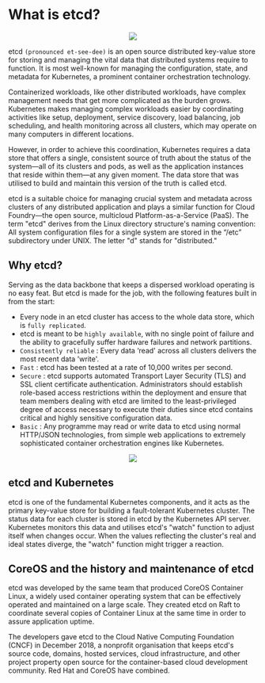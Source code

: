 # What is etcd?

<p align = "center">
  <img src="https://github.com/mayankkuthar/Reference-Images/blob/main/etcd.png?raw=true">
</p>

etcd ```(pronounced et-see-dee)``` is an open source distributed key-value store for storing and managing the vital data that distributed systems require to function. It is most well-known for managing
the configuration, state, and metadata for Kubernetes, a prominent container orchestration technology.

Containerized workloads, like other distributed workloads, have complex management needs that get more complicated as the burden grows. Kubernetes makes managing complex workloads easier by coordinating activities like setup, deployment, service discovery, load balancing, 
job scheduling, and health monitoring across all clusters, which may operate on many computers in different locations.

However, in order to achieve this coordination, Kubernetes requires a data store that offers a single, consistent source of truth about the status of the system—all of its clusters and pods, as well as the application instances that reside within them—at any given moment.
The data store that was utilised to build and maintain this version of the truth is called etcd.

etcd is a suitable choice for managing crucial system and metadata across clusters of any distributed application and plays a similar function for Cloud Foundry—the open source, 
multicloud Platform-as-a-Service (PaaS). The term "etcd" derives from the Linux directory structure's naming convention: All system configuration files for a single system are 
stored in the “/etc” subdirectory under UNIX. The letter "d" stands for "distributed."

## Why etcd?

Serving as the data backbone that keeps a dispersed workload operating is no easy feat. But etcd is made for the job, with the following features built in from the start:

  - Every node in an etcd cluster has access to the whole data store, which is ```fully replicated```.
  - etcd is meant to be ```highly available```, with no single point of failure and the ability to gracefully suffer hardware failures and network partitions.
  - ```Consistently reliable``` : Every data ‘read' across all clusters delivers the most recent data 'write'.
  - ```Fast``` : etcd has been tested at a rate of 10,000 writes per second.
  - ```Secure``` : etcd supports automated Transport Layer Security (TLS) and SSL client certificate authentication. Administrators should establish role-based access restrictions within the deployment and ensure that team members dealing with etcd are limited to the least-privileged degree of access necessary to execute their duties since etcd contains critical and highly sensitive configuration data.
  - ```Basic``` : Any programme may read or write data to etcd using normal HTTP/JSON technologies, from simple web applications to extremely sophisticated container orchestration engines like Kubernetes.

<p align="center">
  <img src="https://github.com/mayankkuthar/Reference-Images/blob/main/etcd%20features.PNG?raw=true">
</p>

## etcd and Kubernetes

etcd is one of the fundamental Kubernetes components, and it acts as the primary key-value store for building a fault-tolerant Kubernetes cluster. The status data for each cluster is stored in etcd by the Kubernetes API server. Kubernetes monitors this data and utilises etcd's "watch" function to adjust itself when changes occur. When the values reflecting the cluster's real and ideal states diverge, 
the "watch" function might trigger a reaction.

## CoreOS and the history and maintenance of etcd

etcd was developed by the same team that produced CoreOS Container Linux, a widely used container operating system that can be effectively operated and maintained on a large scale. They created etcd on Raft to coordinate several copies of Container Linux at the same time in order to assure application uptime.

The developers gave etcd to the Cloud Native Computing Foundation (CNCF) in December 2018, a nonprofit organisation that keeps etcd's source code, domains, hosted services, cloud infrastructure, and other project property open source for the container-based cloud development community. Red Hat and CoreOS have combined.
